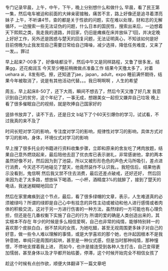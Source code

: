 专门记录早晨，上午，中午，下午，晚上分别想什么和做什么
早晨，看了民王第一集，然后电车被迫和前面的大婶亲密接触，痛苦不言，路上好像还是追寻着漂亮妹子
上午，不听课4节，查的都是关于性欲的问题，实在难以处理，财和志的无解循环，一边搜索一些无法证伪的问题，什么日本的国民性，搜索出来后，一边想着天下熙熙之类，我走我的道路，并回家，仍旧是瘫痪在床并放纵了1回，并决定晚上好好工作，另外还是困惑与楚天的回复问题，无法证明真心，不知该如何是好
目前傍晚为止我发现自己需要日常给自己降噪，减少选择，降低任务难度，又来了一发。。罪过
    
   
早上起来7-00多了，好像啥都没干，然后中午又是同样路程，又鲁了很多发。结果gg，还花痴润玉
今天至少睡前稍微做点准备工作
结果今天撸太多了，对着uehara ai，8发有吧。擦，还知道了jae，japan，adult，expo
睡前满怀期待，结果今年被取消了，说是有其他活动代替。。。我日啊啊啊 ，人生的希望


周五，早上起床8-50了，还下大雨，瞬间不想去了，然后今天又撸了好几发
我意识到自己的贫穷，这个年纪了，一事无成，想跟美女一起但又嫌弃自己垃圾
晚上看了很多催眠自己的视频，就是吹捧自己国家好的


竖排书放弃了，读不下去，还是日文
b站下了个60天引爆你的学习，试试看，不过我真的来不及了

时间长短对学习的影响，专注度对学习的影响，规律性对学习的影响，具体方式对学习的影响，身体，环境仪式对学习的影响


早上搜了很多托业的书籍进行资料收集步骤，立即和原来的舍友吃了烤肉放题，结果自己意外燃烧起来，最后陪他去逛了优衣库已表示谢礼，非常感谢他，拿的两本虽然好像不对，然后因为到了池袋，所以又被形形色色的声色犬马所吸引，差点进行消费，今天还不巧地碰见了楚天，他竟然装作不认识我。。我短信后，结果他表示没看到，鬼信啊
然后我又禁不住去消费，最后还差点破戒，还好还好，
然后回来因为走了太多路，想放纵下喝酒，一小杯，酒精度3%的就醉了，接到了楚天的电话，我迷迷糊糊地回应了

然后在家里瘫痪到这个节点，最后，看了很多绿帽的文章，表示，人生难道真的必须被绿吗？所谓的绿即是自己心中有挂念的异性主动或被动和他人进行感情或者肉体的积极交流，这对于另一方进行伤害的一种方法，虽然绿的一方可能也有心理负担，但还是在几番权衡下实施了自己的行为
所谓的爱的确是人类创造出来的，其实根本不存在
年少的时候是多么相信爱啊，自己也非常的纯情，能够特别转一的喜欢那个皮肤白白，弱不禁风的女孩，为她吃醋，甚至无视周围更多妹子对自己的好意，做一些令人难以理解的事情，或是大学喜欢的那个她，也许起因根本不是我钟意她，单纯只是周围的起哄，甚至是一种仪式感，但是当时那种纯情，那种憧憬，不停地支撑着我上进，
而如今，也许是接连受到各种人生打击，自己变得更加懦弱，甚至身体以及才华都开始枯萎，停滞，这个时候开始完全不相信女孩了

趁这个时候有点创作欲，顺便大体翻译下一篇文章吧


